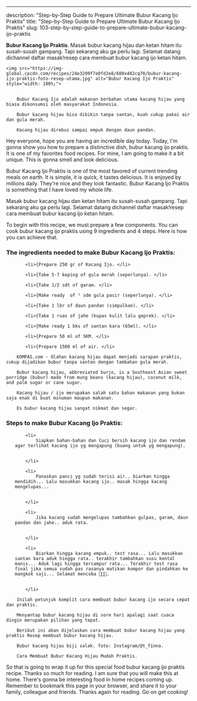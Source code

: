 ---
description: "Step-by-Step Guide to Prepare Ultimate Bubur Kacang Ijo Praktis"
title: "Step-by-Step Guide to Prepare Ultimate Bubur Kacang Ijo Praktis"
slug: 103-step-by-step-guide-to-prepare-ultimate-bubur-kacang-ijo-praktis

<p>
	<strong>Bubur Kacang Ijo Praktis</strong>. 
	Masak bubur kacang hijau dan ketan hitam itu susah-susah gampang. Tapi sekarang aku ga perlu lagi. Selamat datang dichannel daftar masak!resep cara membuat bubur kacang ijo ketan hitam.
</p>
<p>
	
	<img src="https://img-global.cpcdn.com/recipes/24e3299f7e0fd2e8/680x482cq70/bubur-kacang-ijo-praktis-foto-resep-utama.jpg" alt="Bubur Kacang Ijo Praktis" style="width: 100%;">
	
	
		Bubur Kacang Ijo adalah makanan berbahan utama kacang hijau yang biasa dikonsumsi oleh masyarakat Indonesia.
	
		Bubur kacang hijau bisa dibikin tanpa santan, kuah cukup pakai air dan gula merah.
	
		Kacang hijau direbus sampai empuk dengan daun pandan.
	
</p>
<p>
	Hey everyone, hope you are having an incredible day today. Today, I'm gonna show you how to prepare a distinctive dish, bubur kacang ijo praktis. It is one of my favorites food recipes. For mine, I am going to make it a bit unique. This is gonna smell and look delicious.
</p>
	
<p>
	Bubur Kacang Ijo Praktis is one of the most favored of current trending meals on earth. It is simple, it is quick, it tastes delicious. It is enjoyed by millions daily. They're nice and they look fantastic. Bubur Kacang Ijo Praktis is something that I have loved my whole life.
</p>
<p>
	Masak bubur kacang hijau dan ketan hitam itu susah-susah gampang. Tapi sekarang aku ga perlu lagi. Selamat datang dichannel daftar masak!resep cara membuat bubur kacang ijo ketan hitam.
</p>

<p>
To begin with this recipe, we must prepare a few components. You can cook bubur kacang ijo praktis using 9 ingredients and 4 steps. Here is how you can achieve that.
</p>

<h3>The ingredients needed to make Bubur Kacang Ijo Praktis:</h3>

<ol>
	
		<li>{Prepare 250 gr of Kacang Ijo. </li>
	
		<li>{Take 5-7 keping of gula merah (seperlunya). </li>
	
		<li>{Take 1/2 sdt of garam. </li>
	
		<li>{Make ready  of ⁵ sdm gula pasir (seperlunya). </li>
	
		<li>{Take 1 lbr of daun pandan (simpulkan). </li>
	
		<li>{Take 1 ruas of jahe (kupas kulit lalu geprek). </li>
	
		<li>{Make ready 1 bks of santan kara (65ml). </li>
	
		<li>{Prepare 50 ml of SKM. </li>
	
		<li>{Prepare 1500 ml of air. </li>
	
</ol>
<p>
	
		KOMPAS.com - Olahan kacang hijau dapat menjadi sarapan praktis, cukup dijadikan bubur tanpa santan dengan tambahan gula merah.
	
		Bubur kacang hijau, abbreviated burjo, is a Southeast Asian sweet porridge (bubur) made from mung beans (kacang hijau), coconut milk, and palm sugar or cane sugar.
	
		Kacang hijau / ijo merupakan salah satu bahan makanan yang bukan saja enak di buat minuman maupun makanan.
	
		Es bubur kacang hijau sangat nikmat dan segar.
	
</p>

<h3>Steps to make Bubur Kacang Ijo Praktis:</h3>

<ol>
	
		<li>
			Siapkan bahan-bahan dan Cuci bersih kacang ijo dan rendam agar terlihat kacang ijo yg mengapung (buang untuk yg mengapung).
			
			
		</li>
	
		<li>
			Panaskan panci yg sudah terisi air.. biarkan hingga mendidih... Lalu masukkan kacang ijo.. masak hingga kacang mengelupas...
			
			
		</li>
	
		<li>
			Jika kacang sudah mengelupas tambahkan gulpas, garam, daun pandan dan jahe.. aduk rata.
			
			
		</li>
	
		<li>
			Biarkan hingga kacang empuk.. test rasa... Lalu masukkan santan kara aduk hingga rata.. terakhir tambahkan susu kental manis... Aduk lagi hingga tercampur rata... Terakhir test rasa final jika semua sudah pas rasanya matikan kompor dan pindahkan ke mangkok saji... Selamat mencoba 💜💜💜.
			
			
		</li>
	
</ol>

<p>
	
		Inilah petunjuk komplit cara membuat bubur kacang ijo secara cepat dan praktis.
	
		Menyantap bubur kacang hijau di sore hari apalagi saat cuaca dingin merupakan pilihan yang tepat.
	
		Berikut ini akan dijelaskan cara membuat bubur kacang hijau yang praktis Resep membuat bubur kacang hijau.
	
		Bubur kacang hijau biji salak. foto: Instagram/@t_finna.
	
		Cara Membuat Bubur Kacang Hijau Mudah Praktis.
	
</p>

<p>
	So that is going to wrap it up for this special food bubur kacang ijo praktis recipe. Thanks so much for reading. I am sure that you will make this at home. There's gonna be interesting food in home recipes coming up. Remember to bookmark this page in your browser, and share it to your family, colleague and friends. Thanks again for reading. Go on get cooking!
</p>
